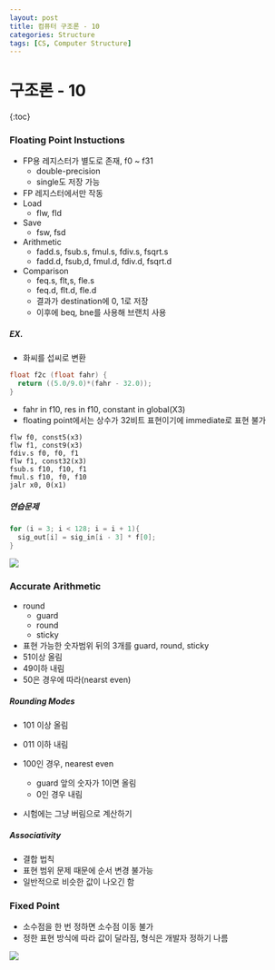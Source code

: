 ```yaml
---
layout: post
title: 컴퓨터 구조론 - 10
categories: Structure
tags: [CS, Computer Structure]
---
```


# 구조론 - 10

{:toc}

### Floating Point Instuctions

- FP용 레지스터가 별도로 존재, f0 ~ f31
  - double-precision
  - single도 저장 가능
- FP 레지스터에서만 작동
- Load
  - flw, fld
- Save
  - fsw, fsd
- Arithmetic
  - fadd.s, fsub.s, fmul.s, fdiv.s, fsqrt.s
  - fadd.d, fsub,d, fmul.d, fdiv.d, fsqrt.d
- Comparison
  - feq.s, flt,s, fle.s
  - feq.d, flt.d, fle.d
  - 결과가 destination에 0, 1로 저장
  - 이후에 beq, bne를 사용해 브랜치 사용

##### EX.

- 화씨를 섭씨로 변환

```c
float f2c (float fahr) {
  return ((5.0/9.0)*(fahr - 32.0));
}
```

- fahr in f10, res in f10, constant in global(X3)
- floating point에서는 상수가 32비트 표현이기에 immediate로 표현 불가

```assembly
flw f0, const5(x3)
flw f1, const9(x3)
fdiv.s f0, f0, f1
flw f1, const32(x3)
fsub.s f10, f10, f1
fmul.s f10, f0, f10
jalr x0, 0(x1)
```

##### 연습문제

```c
for (i = 3; i < 128; i = i + 1){
  sig_out[i] = sig_in[i - 3] * f[0];
}
```

<img src="https://github.com/L-Hyun/L-Hyun.github.io/blob/main/assets/CS/10-1.png?raw=true" />

### Accurate Arithmetic

- round
  - guard
  - round
  - sticky
- 표현 가능한 숫자범위 뒤의 3개를 guard, round, sticky
- 51이상 올림
- 49이하 내림
- 50은 경우에 따라(nearst even)

##### Rounding Modes

- 101 이상 올림
- 011 이하 내림
- 100인 경우, nearest even

  - guard 앞의 숫자가 1이면 올림
  - 0인 경우 내림

- 시험에는 그냥 버림으로 계산하기

##### Associativity

- 결합 법칙
- 표현 범위 문제 때문에 순서 변경 불가능
- 일반적으로 비슷한 값이 나오긴 함

### Fixed Point

- 소수점을 한 번 정하면 소수점 이동 불가
- 정한 표현 방식에 따라 값이 달라짐, 형식은 개발자 정하기 나름

<img src="https://github.com/L-Hyun/L-Hyun.github.io/blob/main/assets/CS/10-2.png?raw=true" />

